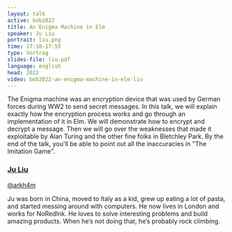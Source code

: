 ```yaml
---
layout: talk
active: bob2022
title: An Enigma Machine in Elm
speaker: Ju Liu
portrait: liu.png
time: 17:10-17:55
type: Vortrag
slides-file: liu.pdf
language: english
head: 2022
video: bob2022-an-enigma-machine-in-elm-liu
---
```

The Enigma machine was an encryption device that was used by German
forces during WW2 to send secret messages. In this talk, we will
explain exactly how the encryption process works and go through an
implementation of it in Elm. We will demonstrate how to encrypt and
decrypt a message. Then we will go over the weaknesses that made it
exploitable by Alan Turing and the other fine folks in Bletchley
Park. By the end of the talk, you'll be able to point out all the
inaccuracies in "The Imitation Game".

### [Ju Liu](https://github.com/Arkham)

[@arkh4m](https://twitter.com/arkh4m)

Ju was born in China, moved to Italy as a kid, grew up eating a lot of
pasta, and started messing around with computers. He now lives in
London and works for NoRedInk. He loves to solve interesting problems
and build amazing products. When he’s not doing that, he’s probably
rock climbing.
